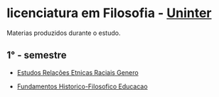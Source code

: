# licenciatura em Filosofia - [Uninter](https://www.uninter.com)

Materias produzidos durante o estudo.

## 1° - semestre
+ [Estudos Relações Etnicas Raciais Genero](https://github.com/mateuscfonseca/filosofia/tree/master/Estudos%20Relacoes%20Etnica%20Raciais%20Genero)

+ [Fundamentos Historico-Filosofico Educacao ](https://github.com/mateuscfonseca/filosofia/tree/master/Fundamentos%20Historico-Filosofico%20Educacao)
